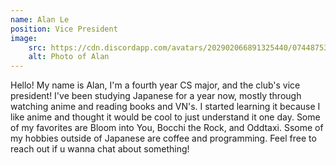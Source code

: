 ```yaml
---
name: Alan Le
position: Vice President
image: 
    src: https://cdn.discordapp.com/avatars/202902066891325440/0744875313f0115e246a78bbd5218f6f.webp?size=1024&width=0&height=256
    alt: Photo of Alan
---
```

Hello! My name is Alan, I'm a fourth year CS major, and the club's vice president! I've been studying Japanese for a year now, mostly through watching anime and reading books and VN's. I started learning it because I like anime and thought it would be cool to just understand it one day. Some of my favorites are Bloom into You, Bocchi the Rock, and Oddtaxi. Ssome of my hobbies outside of Japanese are coffee and programming. Feel free to reach out if u wanna chat about something!